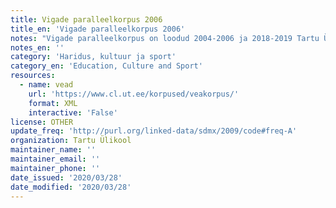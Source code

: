 ```yaml
---
title: Vigade paralleelkorpus 2006
title_en: 'Vigade paralleelkorpus 2006'
notes: "Vigade paralleelkorpus on loodud 2004-2006 ja 2018-2019 Tartu Ülikoolis, rahastatuna Eesti keeletehnoloogia riikliku programmi poolt. Korpuse loomise algataja ja struktuuri (ja sellele vastava DTD) autor on Heiki-Jaan Kaalep. Korpuse loojad 2004-2006 olid Elle Vaimann, Raili Pool ja Ingrid Rummo. Nad sisestasid enda poolt parandatud üliõpilastöödes esinenud eksimusjuhtumid, mille puhul autor on eksinud mõne (või ka mitme) lause-ehitusliku printsiibi vastu (nt. vale vormivalik, sõnastus või rektsioon), s.t. eksimus on milleski muus kui üksiksõna õigekirjas ja tuleb esile alles lauset kui tervikut arvestades. 2018-2019 teisendas Katrin Tsepelina korpuse UTF-8 kodeeringusse, korrastas ja ühtlustas märgenduse.\r\n\r\nKorpuses on 9005 juhtumit. Iga eksimusjuhtum on esitatud kontekstis, mis on vajalik tema mõistmiseks - minimaalselt terviklausena, aga mõnikord ka mitme lausena. Igal juhtumil on esitatud ka vastav õige lause (või laused). On ka võimalik, et algse lause asemel on paranduses mitu lauset, või vastupidi, mitmele algsele lausele vastab parandatuna üks. Eksimuse tüüpi ei ole määratud, s.t. vealiigitus puudub."
notes_en: ''
category: 'Haridus, kultuur ja sport'
category_en: 'Education, Culture and Sport'
resources:
  - name: vead
    url: 'https://www.cl.ut.ee/korpused/veakorpus/'
    format: XML
    interactive: 'False'
license: OTHER
update_freq: 'http://purl.org/linked-data/sdmx/2009/code#freq-A'
organization: Tartu Ülikool
maintainer_name: ''
maintainer_email: ''
maintainer_phone: ''
date_issued: '2020/03/28'
date_modified: '2020/03/28'
---
```


